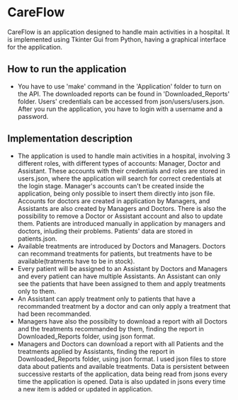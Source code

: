 # CareFlow

CareFlow is an application designed to handle main activities in a hospital.
It is implemented using Tkinter Gui from Python, having a graphical
interface for the application.

How to run the application
-
* You have to use 'make' command in the 'Application' folder to
turn on the API. The downloaded reports can be found in 'Downloaded_Reports'
folder. Users' credentials can be accessed from json/users/users.json.
After you run the application, you have to login with a username and a password.

Implementation description
-
* The application is used to handle main activities in a hospital,
involving 3 different roles, with different types of accounts:
Manager, Doctor and Assistant. These accounts with their credentials
and roles are stored in users.json, where the application will search
for correct credentials at the login stage. Manager's accounts can't be
created inside the application, being only possible to insert them directly
into json file. Accounts for doctors are created in application by Managers,
and Assistants are also created by Managers and Doctors. There is also the
possibility to remove a Doctor or Assistant account and also to update them.
Patients are introduced manually in application by managers and doctors, inluding
their problems. Patients' data are stored in patients.json.
* Available treatments are introduced by Doctors and Managers. Doctors can recommand
treatments for patients, but treatments have to be available(tratments have to be
in stock).
* Every patient will be assigned to an Assistant by Doctors and Managers and every
patient can have multiple Assistants. An Assistant can only see the patients that have
been assigned to them and apply treatments only to them.
* An Assistant can apply treatment only to patients that have a recommanded treatment
by a doctor and can only apply a treatment that had been recommanded.
* Managers have also the possibilty to download a report with all Doctors and the
treatments recommanded by them, finding the report in Downloaded_Reports folder,
using json format.
* Managers and Doctors can download a report with all Patients and the
treatments applied by Assistants, finding the report in Downloaded_Reports folder,
using json format.
    I used json files to store data about patients and available treatments.
    Data is persistent between successive restarts of the application, data being
read from jsons every time the application is opened. Data is also updated in jsons
every time a new item is added or updated in application.
